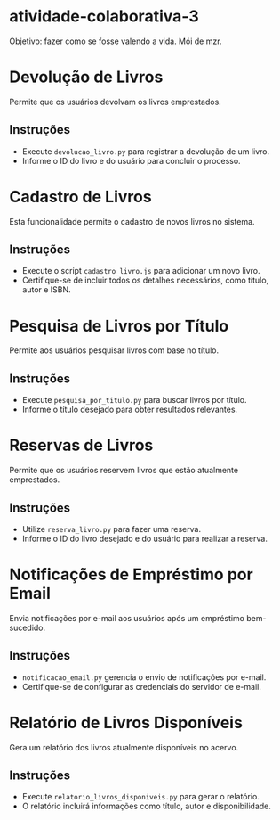 # atividade-colaborativa-3
Objetivo: fazer como se fosse valendo a vida. Mói de mzr. 

# Devolução de Livros

Permite que os usuários devolvam os livros emprestados.

## Instruções

- Execute `devolucao_livro.py` para registrar a devolução de um livro.
- Informe o ID do livro e do usuário para concluir o processo.

# Cadastro de Livros

Esta funcionalidade permite o cadastro de novos livros no sistema.

## Instruções

- Execute o script `cadastro_livro.js` para adicionar um novo livro.
- Certifique-se de incluir todos os detalhes necessários, como título, autor e ISBN.
# Pesquisa de Livros por Título

Permite aos usuários pesquisar livros com base no título.

## Instruções

- Execute `pesquisa_por_titulo.py` para buscar livros por título.
- Informe o título desejado para obter resultados relevantes.

# Reservas de Livros

Permite que os usuários reservem livros que estão atualmente emprestados.

## Instruções

- Utilize `reserva_livro.py` para fazer uma reserva.
- Informe o ID do livro desejado e do usuário para realizar a reserva.

# Notificações de Empréstimo por Email

Envia notificações por e-mail aos usuários após um empréstimo bem-sucedido.

## Instruções

- `notificacao_email.py` gerencia o envio de notificações por e-mail.
- Certifique-se de configurar as credenciais do servidor de e-mail.

# Relatório de Livros Disponíveis

Gera um relatório dos livros atualmente disponíveis no acervo.

## Instruções

- Execute `relatorio_livros_disponiveis.py` para gerar o relatório.
- O relatório incluirá informações como título, autor e disponibilidade.